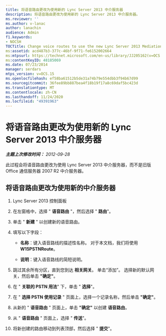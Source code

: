 ```yaml
---
title: 将语音路由更改为使用新的 Lync Server 2013 中介服务器
description: 将语音路由更改为使用新的 Lync Server 2013 中介服务器。
ms.reviewer: ''
ms.author: v-lanac
author: lanachin
audience: Admin
f1.keywords:
- NOCSH
TOCTitle: Change voice routes to use the new Lync Server 2013 Mediation Server
ms:assetid: acd487b3-377c-46bf-9f71-fe6152002664
ms:mtpsurl: https://technet.microsoft.com/en-us/library/JJ205162(v=OCS.15)
ms:contentKeyID: 48185069
ms.date: 07/23/2014
manager: serdars
mtps_version: v=OCS.15
ms.openlocfilehash: ef58ba61512b5de31a74b79e554dbb3f94b67d99
ms.sourcegitcommit: 36fee89bb887bea4f18b19f17a8c69daf5bc423d
ms.translationtype: MT
ms.contentlocale: zh-CN
ms.lasthandoff: 11/24/2020
ms.locfileid: "49391963"
---
```

# <a name="change-voice-routes-to-use-the-new-lync-server-2013-mediation-server"></a>将语音路由更改为使用新的 Lync Server 2013 中介服务器

<div data-xmlns="http://www.w3.org/1999/xhtml">

<div class="topic" data-xmlns="http://www.w3.org/1999/xhtml" data-msxsl="urn:schemas-microsoft-com:xslt" data-cs="https://msdn.microsoft.com/">

<div data-asp="https://msdn2.microsoft.com/asp">



</div>

<div id="mainSection">

<div id="mainBody">

<span> </span>

_**主题上次修改时间：** 2012-09-28_

此过程会将语音路由更改为使用 Lync Server 2013 中介服务器，而不是旧版 Office 通信服务器 2007 R2 中介服务器。

<div>

## <a name="to-change-the-voice-routes-to-use-the-new-mediation-server"></a>将语音路由更改为使用新的中介服务器

1.  Lync Server 2013 控制面板

2.  在左窗格中，选择 " **语音路由** "，然后选择 " **路由**"。

3.  单击 " **新建** " 以创建新的语音路由。

4.  填写以下字段：
    
      - **名称**：键入语音路线的描述性名称。 对于本文档，我们将使用 **W15PSTNRoute**。
    
      - **说明**：键入语音路线的简短说明。

5.  跳过其余所有分区，直到您到达 **相关网关**。 单击“添加”。 选择新的默认网关，然后单击 **"确定"**。

6.  在 " **关联的 PSTN 用法**" 下，单击 " **选择**"。

7.  在 " **选择 PSTN 使用记录** " 页面上，选择一个记录名称，然后单击 **"确定"**。

8.  从新的 " **语音路由** " 页面上，单击 **"确定"** 以创建 **语音路由**。

9.  从 " **语音路由** " 页面上，选择 " **传送**"。

10. 将新创建的路由移动到列表顶部，然后选择 " **提交**"。

</div>

</div>

<span> </span>

</div>

</div>

</div>

